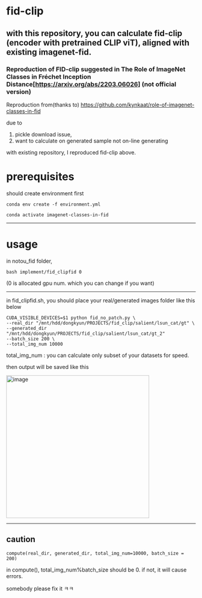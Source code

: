 # fid-clip

## with this repository, you can calculate fid-clip (encoder with pretrained CLIP viT), aligned with existing imagenet-fid. 


### Reproduction of FID-clip suggested in The Role of ImageNet Classes in Fréchet Inception Distance[https://arxiv.org/abs/2203.06026] (not official version)

Reproduction from(thanks to) https://github.com/kynkaat/role-of-imagenet-classes-in-fid 

due to 
1. pickle download issue,
2. want to calculate on generated sample not on-line generating

with existing repository, I reproduced fid-clip above.

# prerequisites 

should create environment first

`
conda env create -f environment.yml
`

`
conda activate imagenet-classes-in-fid
`

---
# usage

in notou_fid folder, 

`
bash implement/fid_clipfid 0
`


(0 is allocated gpu num. which you can change if you want)

---

in fid_clipfid.sh, you should place your real/generated images folder like this below


```
CUDA_VISIBLE_DEVICES=$1 python fid_no_patch.py \
--real_dir "/mnt/hdd/dongkyun/PROJECTS/fid_clip/salient/lsun_cat/gt" \
--generated_dir "/mnt/hdd/dongkyun/PROJECTS/fid_clip/salient/lsun_cat/gt_2"
--batch_size 200 \
--total_img_num 10000
```

total_img_num : you can calculate only subset of your datasets for speed.

then output will be saved like this 

<img width="380" alt="image" src="https://user-images.githubusercontent.com/45427036/198289542-7b08c74e-c477-41ad-aed0-0124bcf7fd8b.png">


---
## caution 

```
compute(real_dir, generated_dir, total_img_num=10000, batch_size = 200) 
```

in compute(), total_img_num%batch_size should be 0. if not, it will cause errors. 

somebody please fix it ㅋㅋ


